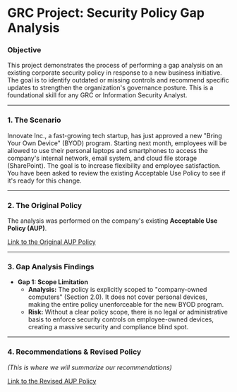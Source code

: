 # GRC Project: Security Policy Gap Analysis

### Objective
This project demonstrates the process of performing a gap analysis on an existing corporate security policy in response to a new business initiative. The goal is to identify outdated or missing controls and recommend specific updates to strengthen the organization's governance posture. This is a foundational skill for any GRC or Information Security Analyst.

---

### 1. The Scenario
Innovate Inc., a fast-growing tech startup, has just approved a new "Bring Your Own Device" (BYOD) program. Starting next month, employees will be allowed to use their personal laptops and smartphones to access the company's internal network, email system, and cloud file storage (SharePoint). The goal is to increase flexibility and employee satisfaction. You have been asked to review the existing Acceptable Use Policy to see if it's ready for this change.

---

### 2. The Original Policy
The analysis was performed on the company's existing **Acceptable Use Policy (AUP)**.

[Link to the Original AUP Policy](./Original_AUP_Policy.md)

---

### 3. Gap Analysis Findings

* **Gap 1: Scope Limitation**
    * **Analysis:** The policy is explicitly scoped to "company-owned computers" (Section 2.0). It does not cover personal devices, making the entire policy unenforceable for the new BYOD program.
    * **Risk:** Without a clear policy scope, there is no legal or administrative basis to enforce security controls on employee-owned devices, creating a massive security and compliance blind spot.
 

---

### 4. Recommendations & Revised Policy
*_(This is where we will summarize our recommendations)_*

[Link to the Revised AUP Policy](./Revised_AUP_Policy.md)
